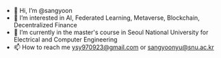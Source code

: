 - 👋 Hi, I’m @sangyoon
- 👀 I’m interested in AI, Federated Learning, Metaverse, Blockchain, Decentralized Finance
- 🌱 I’m currently in the master's course in Seoul National University for Electrical and Computer Engineering
- 📫 How to reach me ysy970923@gmail.com or sangyoonyu@snu.ac.kr

<!---
ysy970923/ysy970923 is a ✨ special ✨ repository because its `README.md` (this file) appears on your GitHub profile.
You can click the Preview link to take a look at your changes.
--->
